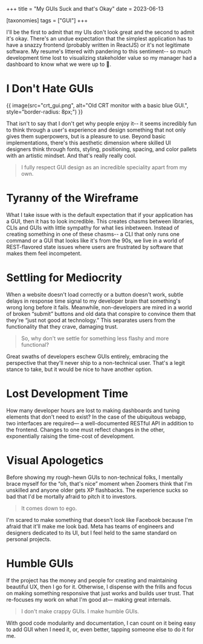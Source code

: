 +++
title = "My GUIs Suck and that's Okay"
date = 2023-06-13 

[taxonomies]
tags = ["GUI"]
+++

I'll be the first to admit that my UIs don't look great and the second to admit it's okay. There's an undue expectation that the simplest application has to have a snazzy frontend (probably written in ReactJS) or it's not legitimate software. My resume's littered with pandering to this sentiment-- so much development time lost to visualizing stakeholder value so my manager had a dashboard to know what we were up to 🤢.

<!-- more -->

# I Don't Hate GUIs

{{ image(src="crt_gui.png",
         alt="Old CRT monitor with a basic blue GUI.",
         style="border-radius: 8px;") }}

That isn't to say that I don't get why people enjoy it-- it seems incredibly fun to think through a user's experience and design something that not only gives them superpowers, but is a pleasure to use. Beyond basic implementations, there's this aesthetic dimension where skilled UI designers think through fonts, styling, positioning, spacing, and color pallets with an artistic mindset. And that's really really cool.

> I fully respect GUI design as an incredible speciality apart from my own.

# Tyranny of the Wireframe

What I take issue with is the default expectation that if your application has a GUI, then it has to look incredible. This creates chasms between libraries, CLIs and GUIs with little sympathy for what lies inbetween. Instead of creating something in one of these chasms-- a CLI that only runs one command or a GUI that looks like it's from the 90s, we live in a world of REST-flavored state issues where users are frustrated by software that makes them feel incompetent.

# Settling for Mediocrity

When a website doesn't load correctly or a button doesn't work, subtle delays in response time signal to my developer brain that something's wrong long before it fails. Meanwhile, non-developers are mired in a world of broken “submit” buttons and old data that conspire to convince them that they're “just not good at technology.” This separates users from the functionality that they crave, damaging trust. 

> So, why don't we settle for something less flashy and more functional?

Great swaths of developers eschew GUIs entirely, embracing the perspective that they'll never ship to a non-technical user. That's a legit stance to take, but it would be nice to have another option.

# Lost Development Time

How many developer hours are lost to making dashboards and tuning elements that don't need to exist? In the case of the ubiquitous webapp, two interfaces are required— a well-documented RESTful API in addition to the frontend. Changes to one must reflect changes in the other, exponentially raising the time-cost of development.

# Visual Apologetics

Before showing my rough-hewn GUIs to non-technical folks, I mentally brace myself for the “oh, that's nice” moment when Zoomers think that I'm unskilled and anyone older gets XP flashbacks. The experience sucks so bad that I'd be mortally afraid to pitch it to investors.

> It comes down to ego.

I'm scared to make something that doesn't look like Facebook because I'm afraid that it'll make me look bad. Meta has teams of engineers and designers dedicated to its UI, but I feel held to the same standard on personal projects.

# Humble GUIs

If the project has the money and people for creating and maintaining beautiful UX, then I go for it. Otherwise, I dispense with the frills and focus on making something responsive that just works and builds user trust. That re-focuses my work on what I'm good at— making great internals. 

> I don't make crappy GUIs. I make humble GUIs.

With good code modularity and documentation, I can count on it being easy to add GUI when I need it, or, even better, tapping someone else to do it for me.

